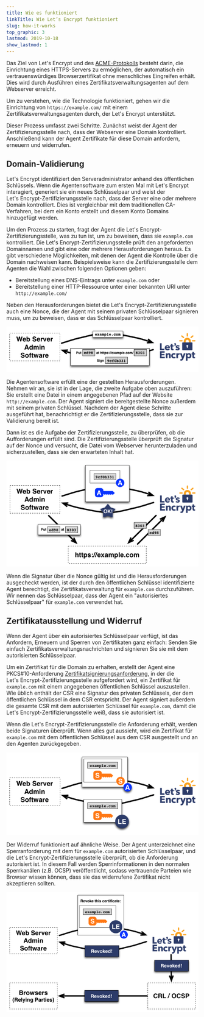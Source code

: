 ```yaml
---
title: Wie es funktioniert
linkTitle: Wie Let’s Encrypt funktioniert
slug: how-it-works
top_graphic: 3
lastmod: 2019-10-18
show_lastmod: 1
---
```



Das Ziel von Let's&nbsp;Encrypt und des [ACME-Protokolls](https://tools.ietf.org/html/rfc8555) besteht darin, die Einrichtung eines HTTPS-Servers zu ermöglichen, der automatisch ein vertrauenswürdiges Browserzertifikat ohne menschliches Eingreifen erhält.  Dies wird durch Ausführen eines Zertifikatsverwaltungsagenten auf dem Webserver erreicht.

Um zu verstehen, wie die Technologie funktioniert, gehen wir die Einrichtung von `https://example.com/` mit einem Zertifikatsverwaltungsagenten durch, der Let's&nbsp;Encrypt unterstützt.

Dieser Prozess umfasst zwei Schritte.  Zunächst weist der Agent der Zertifizierungsstelle nach, dass der Webserver eine Domain kontrolliert.  Anschließend kann der Agent Zertifikate für diese Domain anfordern, erneuern und widerrufen.

## Domain-Validierung

Let's&nbsp;Encrypt identifiziert den Serveradministrator anhand des öffentlichen Schlüssels.  Wenn die Agentensoftware zum ersten Mal mit Let's&nbsp;Encrypt interagiert, generiert sie ein neues Schlüsselpaar und weist der Let's&nbsp;Encrypt-Zertifizierungsstelle nach, dass der Server eine oder mehrere Domain kontrolliert.  Dies ist vergleichbar mit dem traditionellen CA-Verfahren, bei dem ein Konto erstellt und diesem Konto Domains hinzugefügt werden.

Um den Prozess zu starten, fragt der Agent die Let's Encrypt-Zertifizierungsstelle, was zu tun ist, um zu beweisen, dass sie `example.com` kontrolliert.  Die Let's Encrypt-Zertifizierungsstelle prüft den angeforderten Domainnamen und gibt eine oder mehrere Herausforderungen heraus.   Es gibt verschiedene Möglichkeiten, mit denen der Agent die Kontrolle über die Domain nachweisen kann.  Beispielsweise kann die Zertifizierungsstelle dem Agenten die Wahl zwischen folgenden Optionen geben:

* Bereitstellung eines DNS-Eintrags unter `example.com` oder
* Bereitstellung einer HTTP-Ressource unter einer bekannten URI unter `http://example.com/`

Neben den Herausforderungen bietet die Let's Encrypt-Zertifizierungsstelle auch eine Nonce, die der Agent mit seinem privaten Schlüsselpaar signieren muss, um zu beweisen, dass er das Schlüsselpaar kontrolliert.

<div class="howitworks-figure">
<img alt="Aufforderung zur Validierung von example.com stellen"
     src="/images/howitworks_challenge.png"/>
</div>

Die Agentensoftware erfüllt eine der gestellten Herausforderungen.   Nehmen wir an, sie ist in der Lage, die zweite Aufgabe oben auszuführen: Sie erstellt eine Datei in einem angegebenen Pfad auf der Website `http://example.com`.  Der Agent signiert die bereitgestellte Nonce außerdem mit seinem privaten Schlüssel.  Nachdem der Agent diese Schritte ausgeführt hat, benachrichtigt er die Zertifizierungsstelle, dass sie zur Validierung bereit ist.

Dann ist es die Aufgabe der Zertifizierungsstelle, zu überprüfen, ob die Aufforderungen erfüllt sind.  Die Zertifizierungsstelle überprüft die Signatur auf der Nonce und versucht, die Datei vom Webserver herunterzuladen und sicherzustellen, dass sie den erwarteten Inhalt hat.

<div class="howitworks-figure">
<img alt="Erfordert Autorisierung um für example.com zu agieren"
     src="/images/howitworks_authorization.png"/>
</div>

Wenn die Signatur über die Nonce gültig ist und die Herausforderungen ausgecheckt werden, ist der durch den öffentlichen Schlüssel identifizierte Agent berechtigt, die Zertifikatsverwaltung für `example.com` durchzuführen.  Wir nennen das Schlüsselpaar, dass der Agent ein "autorisiertes Schlüsselpaar" für `example.com` verwendet hat.


## Zertifikatausstellung und Widerruf

Wenn der Agent über ein autorisiertes Schlüsselpaar verfügt, ist das Anfordern, Erneuern und Sperren von Zertifikaten ganz einfach: Senden Sie einfach Zertifikatsverwaltungsnachrichten und signieren Sie sie mit dem autorisierten Schlüsselpaar.

Um ein Zertifikat für die Domain zu erhalten, erstellt der Agent eine PKCS#10-Anforderung [Zertifikatsignierungsanforderung](https://tools.ietf.org/html/rfc2986), in der die Let's&nbsp;Encrypt-Zertifizierungsstelle aufgefordert wird, ein Zertifikat für `example.com` mit einem angegebenen öffentlichen Schlüssel auszustellen.  Wie üblich enthält der CSR eine Signatur des privaten Schlüssels, der dem öffentlichen Schlüssel in dem CSR entspricht.  Der Agent signiert außerdem die gesamte CSR mit dem autorisierten Schlüssel für `example.com`, damit die Let's&nbsp;Encrypt-Zertifizierungsstelle weiß, dass sie autorisiert ist.

Wenn die Let's&nbsp;Encrypt-Zertifizierungsstelle die Anforderung erhält, werden beide Signaturen überprüft.  Wenn alles gut aussieht, wird ein Zertifikat für `example.com` mit dem öffentlichen Schlüssel aus dem CSR ausgestellt und an den Agenten zurückgegeben.

<div class="howitworks-figure">
<img alt="Anfordern eines Zertifikats für example.com"
     src="/images/howitworks_certificate.png"/>
</div>

Der Widerruf funktioniert auf ähnliche Weise.  Der Agent unterzeichnet eine Sperranforderung mit dem für `example.com` autorisierten Schlüsselpaar, und die Let's&nbsp;Encrypt-Zertifizierungsstelle überprüft, ob die Anforderung autorisiert ist.  In diesem Fall werden Sperrinformationen in den normalen Sperrkanälen (z.B. OCSP) veröffentlicht, sodass vertrauende Parteien wie Browser wissen können, dass sie das widerrufene Zertifikat nicht akzeptieren sollten.

<div class="howitworks-figure">
<img alt="Anfrage zum Widerruf eines Zertifikats für example.com"
     src="/images/howitworks_revocation.png"/>
</div>



